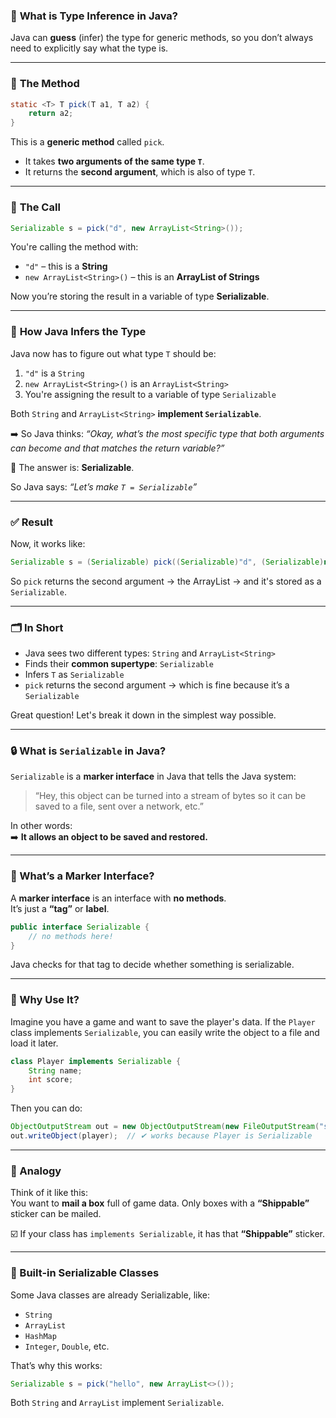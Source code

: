 ### 🧠 **What is Type Inference in Java?**
Java can **guess** (infer) the type for generic methods, so you don’t always need to explicitly say what the type is.

---

### 👀 **The Method**
```java
static <T> T pick(T a1, T a2) {
    return a2;
}
```
This is a **generic method** called `pick`.

- It takes **two arguments of the same type `T`**.
- It returns the **second argument**, which is also of type `T`.

---

### 📌 **The Call**
```java
Serializable s = pick("d", new ArrayList<String>());
```

You're calling the method with:
- `"d"` – this is a **String**
- `new ArrayList<String>()` – this is an **ArrayList of Strings**

Now you’re storing the result in a variable of type **Serializable**.

---

### 🧩 **How Java Infers the Type**

Java now has to figure out what type `T` should be:

1. `"d"` is a `String`
2. `new ArrayList<String>()` is an `ArrayList<String>`
3. You're assigning the result to a variable of type `Serializable`

Both `String` and `ArrayList<String>` **implement `Serializable`**.

➡️ So Java thinks: _“Okay, what’s the most specific type that both arguments can become and that matches the return variable?”_

🧠 The answer is: **Serializable**.

So Java says: _“Let’s make `T = Serializable`”_

---

### ✅ **Result**
Now, it works like:
```java
Serializable s = (Serializable) pick((Serializable)"d", (Serializable)new ArrayList<String>());
```

So `pick` returns the second argument → the ArrayList → and it's stored as a `Serializable`.

---

### 🗂️ In Short
- Java sees two different types: `String` and `ArrayList<String>`
- Finds their **common supertype**: `Serializable`
- Infers `T` as `Serializable`
- `pick` returns the second argument → which is fine because it’s a `Serializable`

Great question! Let's break it down in the simplest way possible.

---

### 🔒 What is `Serializable` in Java?

`Serializable` is a **marker interface** in Java that tells the Java system:

> “Hey, this object can be turned into a stream of bytes so it can be saved to a file, sent over a network, etc.”

In other words:  
➡️ **It allows an object to be saved and restored.**

---

### 🧩 What’s a Marker Interface?

A **marker interface** is an interface with **no methods**.  
It’s just a **“tag”** or **label**.

```java
public interface Serializable {
    // no methods here!
}
```

Java checks for that tag to decide whether something is serializable.

---

### 🧠 Why Use It?

Imagine you have a game and want to save the player's data. If the `Player` class implements `Serializable`, you can easily write the object to a file and load it later.

```java
class Player implements Serializable {
    String name;
    int score;
}
```

Then you can do:
```java
ObjectOutputStream out = new ObjectOutputStream(new FileOutputStream("savegame.ser"));
out.writeObject(player);  // ✔ works because Player is Serializable
```

---

### 🧵 Analogy

Think of it like this:  
You want to **mail a box** full of game data. Only boxes with a **“Shippable”** sticker can be mailed.

☑️ If your class has `implements Serializable`, it has that **“Shippable”** sticker.

---

### 🧠 Built-in Serializable Classes

Some Java classes are already Serializable, like:
- `String`
- `ArrayList`
- `HashMap`
- `Integer`, `Double`, etc.

That’s why this works:

```java
Serializable s = pick("hello", new ArrayList<>());
```

Both `String` and `ArrayList` implement `Serializable`.


